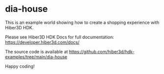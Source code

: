 # dia-house

This is an example world showing how to create a shopping experience with Hiber3D HDK.

Please see Hiber3D HDK Docs for full documentation:
https://developer.hiber3d.com/docs/

The source code is available at
https://github.com/hiber3d/hdk-examples/tree/main/dia-house

Happy coding!
